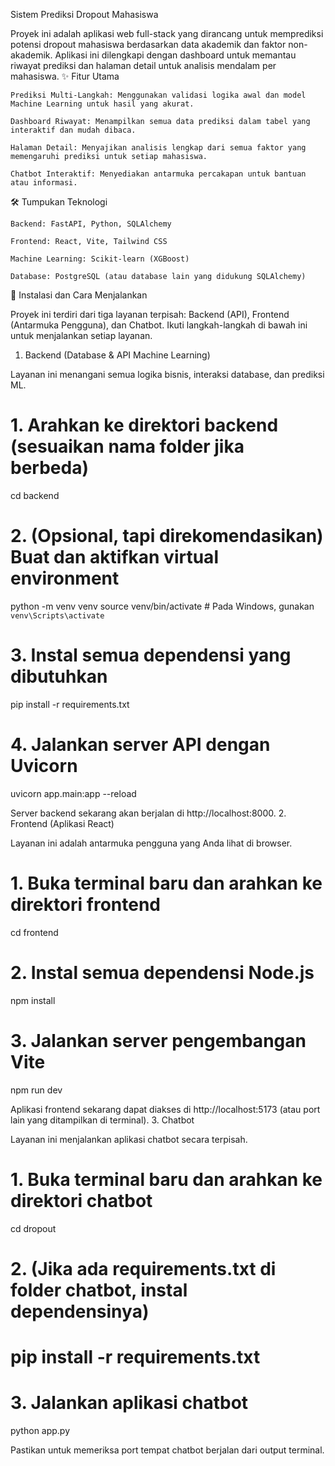 Sistem Prediksi Dropout Mahasiswa

Proyek ini adalah aplikasi web full-stack yang dirancang untuk memprediksi potensi dropout mahasiswa berdasarkan data akademik dan faktor non-akademik. Aplikasi ini dilengkapi dengan dashboard untuk memantau riwayat prediksi dan halaman detail untuk analisis mendalam per mahasiswa.
✨ Fitur Utama

    Prediksi Multi-Langkah: Menggunakan validasi logika awal dan model Machine Learning untuk hasil yang akurat.

    Dashboard Riwayat: Menampilkan semua data prediksi dalam tabel yang interaktif dan mudah dibaca.

    Halaman Detail: Menyajikan analisis lengkap dari semua faktor yang memengaruhi prediksi untuk setiap mahasiswa.

    Chatbot Interaktif: Menyediakan antarmuka percakapan untuk bantuan atau informasi.

🛠️ Tumpukan Teknologi

    Backend: FastAPI, Python, SQLAlchemy

    Frontend: React, Vite, Tailwind CSS

    Machine Learning: Scikit-learn (XGBoost)

    Database: PostgreSQL (atau database lain yang didukung SQLAlchemy)

🚀 Instalasi dan Cara Menjalankan

Proyek ini terdiri dari tiga layanan terpisah: Backend (API), Frontend (Antarmuka Pengguna), dan Chatbot. Ikuti langkah-langkah di bawah ini untuk menjalankan setiap layanan.
1. Backend (Database & API Machine Learning)

Layanan ini menangani semua logika bisnis, interaksi database, dan prediksi ML.

# 1. Arahkan ke direktori backend (sesuaikan nama folder jika berbeda)
cd backend

# 2. (Opsional, tapi direkomendasikan) Buat dan aktifkan virtual environment
python -m venv venv
source venv/bin/activate  # Pada Windows, gunakan `venv\Scripts\activate`

# 3. Instal semua dependensi yang dibutuhkan
pip install -r requirements.txt

# 4. Jalankan server API dengan Uvicorn
uvicorn app.main:app --reload

Server backend sekarang akan berjalan di http://localhost:8000.
2. Frontend (Aplikasi React)

Layanan ini adalah antarmuka pengguna yang Anda lihat di browser.

# 1. Buka terminal baru dan arahkan ke direktori frontend
cd frontend

# 2. Instal semua dependensi Node.js
npm install

# 3. Jalankan server pengembangan Vite
npm run dev

Aplikasi frontend sekarang dapat diakses di http://localhost:5173 (atau port lain yang ditampilkan di terminal).
3. Chatbot

Layanan ini menjalankan aplikasi chatbot secara terpisah.

# 1. Buka terminal baru dan arahkan ke direktori chatbot
cd dropout

# 2. (Jika ada requirements.txt di folder chatbot, instal dependensinya)
# pip install -r requirements.txt

# 3. Jalankan aplikasi chatbot
python app.py

Pastikan untuk memeriksa port tempat chatbot berjalan dari output terminal.
